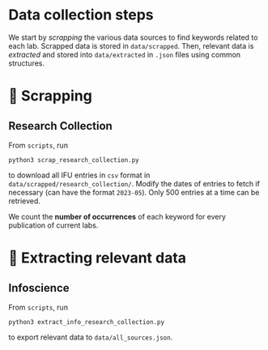 # Data collection steps

We start by _scrapping_ the various data sources to find keywords related to each lab. Scrapped data is stored in `data/scrapped`. Then, relevant data is _extracted_ and stored into `data/extracted` in `.json` files using common structures.


# 🔎 Scrapping

## Research Collection

From `scripts`, run
```
python3 scrap_research_collection.py
```
to download all IFU entries in `csv` format in `data/scrapped/research_collection/`. Modify the dates of entries to fetch if necessary (can have the format `2023-05`). Only 500 entries at a time can be retrieved.

We count the __number of occurrences__ of each keyword for every publication of current labs.


# 🧹 Extracting relevant data

## Infoscience

From `scripts`, run
```
python3 extract_info_research_collection.py
```
to export relevant data to `data/all_sources.json`.
